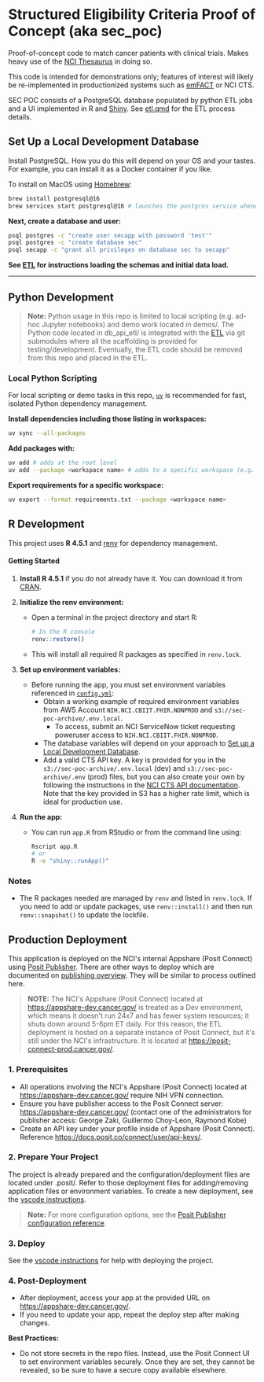 # Structured Eligibility Criteria Proof of Concept (aka sec_poc)

Proof-of-concept code to match cancer patients with clinical trials. Makes heavy use of the [NCI Thesaurus](https://ncithesaurus.nci.nih.gov/ncitbrowser/) in doing so.

This code is intended for demonstrations only; features of interest will likely be re-implemented in productionized systems such as [emFACT](https://em-fact.com/) or NCI CTS.

SEC POC consists of a PostgreSQL database populated by python ETL jobs and a UI implemented in R and [Shiny](https://shiny.posit.co/). See [etl.qmd](https://github.com/CBIIT/sec_etl/blob/main/etl.qmd) for the ETL process details.

## Set Up a Local Development Database

Install PostgreSQL. How you do this will depend on your OS and your tastes. For example, you can install it as a Docker container if you like.

To install on MacOS using [Homebrew](https://brew.sh/):

```bash
brew install postgresql@16
brew services start postgresql@16 # launches the postgres service whenever your computer launches
```

**Next, create a database and user:**

```bash
psql postgres -c "create user secapp with password 'test'"
psql postgres -c "create database sec"
psql secapp -c "grant all privileges on database sec to secapp"
```

**See [ETL](https://github.com/CBIIT/sec_etl) for instructions loading the schemas and initial data load.**

---

## Python Development

> **Note:** Python usage in this repo is limited to local scripting (e.g. ad-hoc Jupyter notebooks) and demo work located in demos/. The Python code located in db_api_etl/ is integrated with the [ETL](https://github.com/CBIIT/sec_etl) via git submodules where all the scaffolding is provided for testing/development. Eventually, the ETL code should be removed from this repo and placed in the ETL.

### Local Python Scripting

For local scripting or demo tasks in this repo, [`uv`](https://github.com/astral-sh/uv) is recommended for fast, isolated Python dependency management.

**Install dependencies including those listing in workspaces:**

```bash
uv sync --all-packages
```

**Add packages with:**

```bash
uv add # adds at the root level
uv add --package <workspace name> # adds to a specific workspace (e.g. an isolated project listed in demos/)
```

**Export requirements for a specific workspace:**

```bash
uv export --format requirements.txt --package <workspace name>
```

## R Development

This project uses **R 4.5.1** and [renv](https://rstudio.github.io/renv/) for dependency management.

#### Getting Started

1. **Install R 4.5.1** if you do not already have it. You can download it from [CRAN](https://cran.r-project.org/).

2. **Initialize the renv environment:**

   - Open a terminal in the project directory and start R:
     ```R
     # In the R console
     renv::restore()
     ```
   - This will install all required R packages as specified in `renv.lock`.

3. **Set up environment variables:**

   - Before running the app, you must set environment variables referenced in [`config.yml`](config.yml):
     - Obtain a working example of required environment variables from AWS Account `NIH.NCI.CBIIT.FHIR.NONPROD` and `s3://sec-poc-archive/.env.local`.
       - To access, submit an NCI ServiceNow ticket requesting poweruser access to `NIH.NCI.CBIIT.FHIR.NONPROD`.
     - The database variables will depend on your approach to [Set up a Local Development Database](#set-up-a-local-development-database).
     - Add a valid CTS API key. A key is provided for you in the `s3://sec-poc-archive/.env.local` (dev) and `s3://sec-poc-archive/.env` (prod) files, but you can also create your own by following the instructions in the [NCI CTS API documentation](https://clinicaltrialsapi.cancer.gov/doc). Note that the key provided in S3 has a higher rate limit, which is ideal for production use.

4. **Run the app:**
   - You can run `app.R` from RStudio or from the command line using:
     ```bash
     Rscript app.R
     # or
     R -e "shiny::runApp()"
     ```

### Notes

- The R packages needed are managed by `renv` and listed in `renv.lock`. If you need to add or update packages, use `renv::install()` and then run `renv::snapshot()` to update the lockfile.

## Production Deployment

This application is deployed on the NCI's internal Appshare (Posit Connect) using [Posit Publisher](https://github.com/posit-dev/publisher). There are other ways to deploy which are documented on [publishing overview](https://docs.posit.co/connect/user/publishing-overview/). They will be similar to process outlined here.

> **NOTE:** The NCI's Appshare (Posit Connect) located at https://appshare-dev.cancer.gov/ is treated as a Dev environment, which means it doesn't run 24x7 and has fewer system resources; it shuts down around 5-6pm ET daily. For this reason, the ETL deployment is hosted on a separate instance of Posit Connect, but it's still under the NCI's infrastructure. It is located at https://posit-connect-prod.cancer.gov/.

### 1. Prerequisites

- All operations involving the NCI's Appshare (Posit Connect) located at https://appshare-dev.cancer.gov/ require NIH VPN connection.
- Ensure you have publisher access to the Posit Connect server: https://appshare-dev.cancer.gov/ (contact one of the administrators for publisher access: George Zaki, Guillermo Choy-Leon, Raymond Kobe)
- Create an API key under your profile inside of Appshare (Posit Connect). Reference https://docs.posit.co/connect/user/api-keys/.

### 2. Prepare Your Project

The project is already prepared and the configuration/deployment files are located under .posit/. Refer to those deployment files for adding/removing application files or environment variables. To create a new deployment, see the [vscode instructions](https://github.com/posit-dev/publisher/blob/main/docs/vscode.md).

> **Note:** For more configuration options, see the [Posit Publisher configuration reference](https://github.com/posit-dev/publisher/blob/main/docs/configuration.md).

### 3. Deploy

See the [vscode instructions](https://github.com/posit-dev/publisher/blob/main/docs/vscode.md) for help with deploying the project.

### 4. Post-Deployment

- After deployment, access your app at the provided URL on https://appshare-dev.cancer.gov/.
- If you need to update your app, repeat the deploy step after making changes.

**Best Practices:**

- Do not store secrets in the repo files. Instead, use the Posit Connect UI to set environment variables securely. Once they are set, they cannot be revealed, so be sure to have a secure copy available elsewhere.
